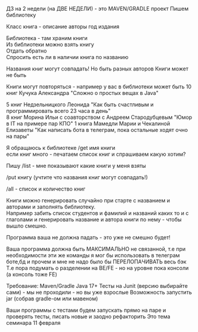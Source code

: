 ДЗ на 2 недели (на ДВЕ НЕДЕЛИ) - это MAVEN/GRADLE проект
Пишем библиотеку  

Класс книга - описание авторы год издания  

Библиотека - там храним книги  
Из библиотеки можно взять книгу  
Отдать обратно  
Спросить есть ли в наличии книга по названию  

Названия книг могут совпадать!  Но быть разных авторов
Книги может не быть  

Книги могут повторяться - например у вас в библиотеки может быть 10 книг Кучука Александра  "Сложно о простых вещах в Java"  

5 книг Недзельницкого Леонида  "Как быть счастливым и программировать всего 23 часа в день"  
8 книг Морина Ильи с соавторством с Андреем Стародубцевым "Юмор в IT на примере пар КПО"
1 книга Мамедли Марии и Чекалиной Елизаветы "Как написать бота в телеграм, пока остальные ходят очно на пары"

Я обращаюсь к библиотеке /get имя книги  
если книг много - печатаем список книг и спрашиваем какую хотим?

Пишу /list - мне показывают какие книги у меня взяты  

/put книгу (учтите что названия книг могут совпадать!)  

/all - список и количество книг

Книги можно генерировать случайно при старте с названием и авторами и заполнять библиотеку.  
Например забить список студентов и фамилий и названий каких то и с глаголами и генерировать название и автора книги по нему - чтобы вышло смешно.

Программа ваша не должна падать - это уже не смешно будет!

Ваша программа должна быть МАКСИМАЛЬНО не связанной, т.е при необходимости эти же команды я мог бы использовать в телеграм боте,бд и прочем и мне не надо было бы ПЕРЕЛОПАЧИВАТЬ весь бэк
Т.е пора подумать о разделении на BE/FE - но на уровне пока консоли (а консоль тоже FE) 

Требование:
Maven/Gradle
Java 17+
Тесты на Junit (версию выбирайте сами) - мы не проходили - но вы уже взрослые 
Возможность запустить jar (собрав gradle-ом или мавеном)

Ваши программы с тестами будем запускать прямо на паре и проверять тесты, писать новые и заодно рефакторить
Это тема семинара 11 февраля